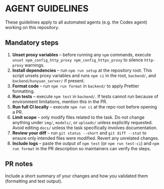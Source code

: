 # AGENT GUIDELINES

These guidelines apply to all automated agents (e.g. the Codex agent) working on this repository.

## Mandatory steps

1. **Unset proxy variables** – before running any `npm` commands, execute `unset npm_config_http_proxy npm_config_https_proxy` to silence `http-proxy` warnings.
2. **Install dependencies** – run `npm run setup` at the repository root. This script unsets proxy variables and runs `npm ci` in the root, `backend/`, and `backend/hunyuan_server/` if present.
3. **Format code** – run `npm run format` in `backend/` to apply Prettier formatting.
4. **Run tests** – execute `npm test` in `backend/`. If tests cannot run because of environment limitations, mention this in the PR.
5. **Run full CI locally** – execute `npm run ci` at the repo root before opening a PR.
6. **Limit scope** – only modify files related to the task. Do not change anything under `img/`, `models/`, or `uploads/` unless explicitly requested. Avoid editing `docs/` unless the task specifically involves documentation.
7. **Review your diff** – run `git status --short` and `git diff --stat` to ensure only intended files were modified. Revert any unrelated changes.
8. **Include logs** – paste the output of `npm test` (or `npm run test-ci`) and `npm run format` in the PR description so maintainers can verify the steps.

## PR notes

Include a short summary of your changes and how you validated them (formatting and test output).
